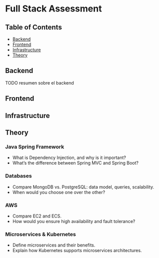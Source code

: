 # Full Stack Assessment

## Table of Contents

- [Backend](#Backend)
- [Frontend](#Frontend)
- [Infrastructure](#Infrastructure)
- [Theory](#theory)

## Backend

TODO resumen sobre el backend

## Frontend

## Infrastructure

## Theory

### Java Spring Framework

- What is Dependency Injection, and why is it important?
- What’s the difference between Spring MVC and Spring Boot?

### Databases

- Compare MongoDB vs. PostgreSQL: data model, queries, scalability.
- When would you choose one over the other?

### AWS

- Compare EC2 and ECS.
- How would you ensure high availability and fault tolerance?

### Microservices & Kubernetes

- Define microservices and their benefits.
- Explain how Kubernetes supports microservices architectures.
